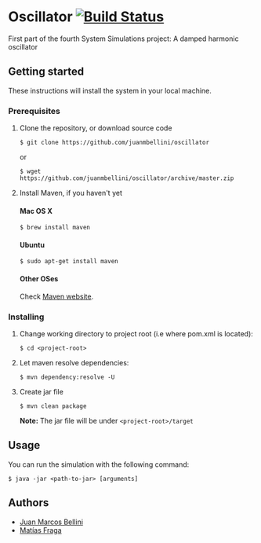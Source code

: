 # Oscillator [![Build Status](https://travis-ci.org/juanmbellini/oscillator.svg?branch=master)](https://travis-ci.org/juanmbellini/oscillator)

First part of the fourth System Simulations project: A damped harmonic oscillator

## Getting started

These instructions will install the system in your local machine.

### Prerequisites

1. Clone the repository, or download source code

	```
	$ git clone https://github.com/juanmbellini/oscillator
	```
	or

	```
	$ wget https://github.com/juanmbellini/oscillator/archive/master.zip
	```

2. Install Maven, if you haven't yet

    #### Mac OS X

    ```
    $ brew install maven
    ```

    #### Ubuntu

    ```
    $ sudo apt-get install maven
    ```

    #### Other OSes
    Check [Maven website](https://maven.apache.org/install.html).


### Installing

1. Change working directory to project root (i.e where pom.xml is located):

    ```
    $ cd <project-root>
    ```

2. Let maven resolve dependencies:

    ```
    $ mvn dependency:resolve -U
    ```

3. Create jar file

    ```
    $ mvn clean package
    ```
    **Note:** The jar file will be under ``` <project-root>/target ```


## Usage

You can run the simulation with the following command:


```
$ java -jar <path-to-jar> [arguments]
```

## Authors

- [Juan Marcos Bellini](https://github.com/juanmbellini)
- [Matías Fraga](https://github.com/matifraga)
